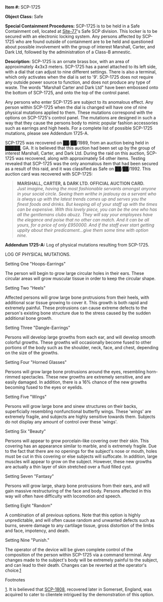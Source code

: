**Item #:** SCP-1725

**Object Class:** Safe

**Special Containment Procedures:** SCP-1725 is to be held in a Safe Containment cell, located at [Site-77](/secure-facility-dossier-site-77)'s Safe SCP division. This locker is to be secured with an electronic locking system. Any persons affected by SCP-1725 who are found outside of containment are to be held and questioned about possible involvement with the group of interest Marshall, Carter, and Dark Ltd, followed by the administration of a Class-B amnestic.

**Description:** SCP-1725 is an ornate brass box, with an area of approximately 4x3x3 meters. SCP-1725 has a panel attached to its left side, with a dial that can adjust to nine different settings. There is also a terminal, which only activates when the dial is set to '9'. SCP-1725 does not require any outside power source to function, and does not produce any type of waste. The words "Marshall Carter and Dark Ltd" have been embossed onto the bottom of SCP-1725, and onto the top of the control panel.

Any persons who enter SCP-1725 are subject to its anomalous effect. Any person within SCP-1725 when the dial is changed will have one of nine physical mutations applied to them. These mutations correspond with the options on SCP-1725's control panel. The mutations are designed in such a way that they cause the persons body to mimic popular fashion accessories such as earrings and high heels. For a complete list of possible SCP-1725 mutations, please see Addendum 1725-A.

SCP-1725 was recovered on ██/██/1989, from an auction being held in █████, GA. It is believed that this auction had been set up by the group of interest Marshall, Carter, and Dark Ltd. During the raid on this auction, SCP-1725 was recovered, along with approximately 54 other items. Testing revealed that SCP-1725 was the only anomalous item that had been secured as a result of this raid, and it was classified as Safe on ██/██/1992. This auction card was recovered with SCP-1725:

> **MARSHALL, CARTER, & DARK LTD. OFFICIAL AUCTION CARD.**  
> _Just imagine, having the most fashionable servants amongst anyone in your social circle. Seeing them writhe in jealousy as a servant who is always up with the latest trends comes up and serves you the finest foods and drinks. But keeping all of your staff up with the times can be expensive. With this lovely piece, you can be the one who has all the gentlemans clubs abuzz. They will say your employees have the elegance and poise that no other can match. And it can be all yours, for a price of only £950000. And if the staff ever start getting uppity about their predicament…give them some time with option nine._

**Addendum 1725-A:** Log of physical mutations resulting from SCP-1725.

LOG OF PHYSICAL MUTATIONS.

Setting One "Hoops-Earrings"

The person will begin to grow large circular holes in their ears. These circular areas will grow muscular tissue in order to keep the circular shape.

Setting Two "Heels"

Affected persons will grow large bone protrusions from their heels, with additional scar tissue growing to cover it. This growth is both rapid and extremely painful. These protrusions can cause extreme defects to the person's existing bone structure due to the stress caused by the sudden additional bone growth.

Setting Three "Dangle-Earrings"

Persons will develop large growths from each ear, and will develop smooth colorful growths. These growths will occasionally become fused to other portions of the body such as the shoulder, neck, face, and chest, depending on the size of the growths.

Setting Four "Horned Glasses"

Persons will grow large bone protrusions around the eyes, resembling horn-rimmed spectacles. These new growths are extremely sensitive, and are easily damaged. In addition, there is a 16% chance of the new growths becoming fused to the eyes or eyelids.

Setting Five "Wings"

Persons will grow large bone and sinew structures on their backs, superficially resembling nonfunctional butterfly wings. These 'wings' are extremely fragile, and subjects are highly sensitive towards them. Subjects do not display any amount of control over these 'wings'.

Setting Six "Beauty"

Persons will appear to grow porcelain-like covering over their skin. This covering has an appearance similar to marble, and is extremely fragile. Due to the fact that there are no openings for the subject's nose or mouth, holes must be cut in this covering or else subjects will suffocate. In addition, large muscles will appear to grow on the subject. However, these new growths are actually a thin layer of skin stretched over a fluid filled cyst.

Setting Seven "Fantasy"

Persons will grow large, sharp bone protrusions from their ears, and will gain massive restructuring of the face and body. Persons affected in this way will often have difficulty with locomotion and speech.

Setting Eight "Random"

A combination of all previous options. Note that this option is highly unpredictable, and will often cause random and unwanted defects such as burns, severe damage to any cartilage tissue, gross distortion of the limbs and face, impotency, and death.

Setting Nine "Punish."

The operator of the device will be given complete control of the composition of the person within SCP-1725 via a command terminal. Any changes made to the subject's body will be extremely painful to the subject, and can lead to their death. Changes can be reverted at the operator's choice.[1](javascript:;)

Footnotes

[1](javascript:;). It is believed that [SCP-1808](/scp-1808), recovered later in Somerset, England, was acquired to cater to clientele intrigued by the demonstration of this option.